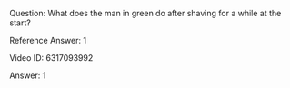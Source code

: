 Question: What does the man in green do after shaving for a while at the start?

Reference Answer: 1

Video ID: 6317093992

Answer: 1


